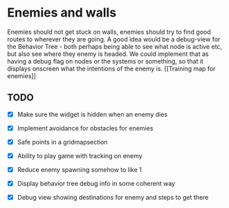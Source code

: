 # Enemies and walls
Enemies should not get stuck on walls, enemies should try to find good routes to wherever they are going. A good idea would be a debug-view for the Behavior Tree - both perhaps being able to see what node is active etc, but also see where they enemy is headed. We could implement that as having a debug flag on nodes or the systems or something, so that it displays onscreen what the intentions of the enemy is.
[[Training map for enemies]]
## TODO
- [x] Make sure the widget is hidden when an enemy dies
- [x] Implement avoidance for obstacles for enemies
- [x] Safe points in a gridmapsection
- [x] Ability to play game with tracking on enemy
- [x] Reduce enemy spawning somehow to like 1
- [x] Display behavior tree debug info in some coherent way
- [x] Debug view showing destinations for enemy and steps to get there

